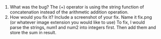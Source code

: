 1. What was the bug?
The (+) operator is using the string function of concatenation instead of the arithmetic addition operation.
2.  How would you fix it? Include a screenshot of your fix. Name it fix.png (or whatever image extension you would like to use)
To fix, I would parse the strings, num1 and num2 into integers first. Then add them and store the sum in result.
